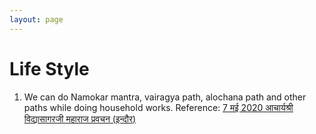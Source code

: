 ```yaml
---
layout: page
---
```


# Life Style

1. We can do Namokar mantra, vairagya path, alochana path and other paths while doing household works. Reference: [7 मई 2020 आचार्यश्री विद्यासागरजी महाराज प्रवचन (इन्दौर)](https://youtu.be/uDGGFgoLp40?t=32)
